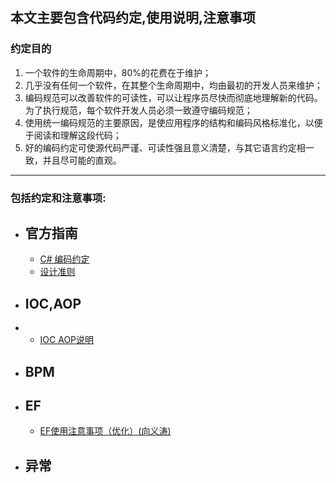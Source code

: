 ## 本文主要包含代码约定,使用说明,注意事项

### 约定目的

1.  一个软件的生命周期中，80%的花费在于维护；
1.  几乎没有任何一个软件，在其整个生命周期中，均由最初的开发人员来维护；
1.  编码规范可以改善软件的可读性，可以让程序员尽快而彻底地理解新的代码。为了执行规范，每个软件开发人员必须一致遵守编码规范；
1.  使用统一编码规范的主要原因，是使应用程序的结构和编码风格标准化，以便于阅读和理解这段代码；
1.  好的编码约定可使源代码严谨、可读性强且意义清楚，与其它语言约定相一致，并且尽可能的直观。


***

### 包括约定和注意事项:

- ## 官方指南
  + [C# 编码约定](https://docs.microsoft.com/zh-cn/dotnet/csharp/programming-guide/inside-a-program/coding-conventions)
  + [设计准则](https://docs.microsoft.com/zh-cn/dotnet/standard/design-guidelines/)
- ## IOC,AOP
-  + [IOC AOP说明](/doc/IOC%20AOP.md)
- ## BPM
- ## EF
  + [EF使用注意事项（优化）(向义涛)](/doc/ef/EF%E4%BD%BF%E7%94%A8%E6%B3%A8%E6%84%8F%E4%BA%8B%E9%A1%B9%EF%BC%88%E4%BC%98%E5%8C%96%EF%BC%89)
- ## 异常
